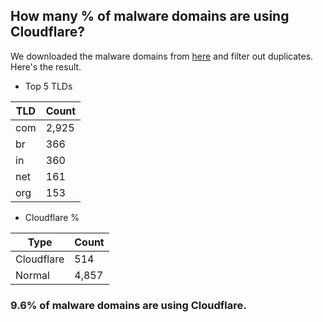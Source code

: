 ## How many % of malware domains are using Cloudflare?


We downloaded the malware domains from [here](https://urlhaus.abuse.ch) and filter out duplicates.
Here's the result.


[//]: # (start replacement)


- Top 5 TLDs

| TLD | Count |
| --- | --- |
| com | 2,925 |
| br | 366 |
| in | 360 |
| net | 161 |
| org | 153 |


- Cloudflare %

| Type | Count |
| --- | --- |
| Cloudflare | 514 |
| Normal | 4,857 |


### 9.6% of malware domains are using Cloudflare.